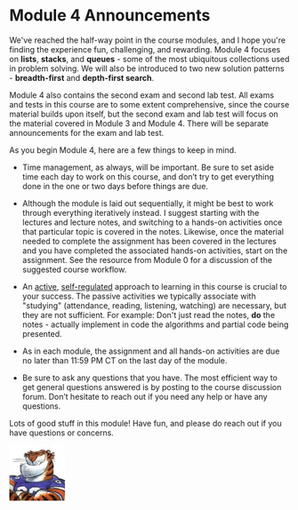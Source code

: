 # Module 4 Announcements

We've reached the half-way point in the course modules, and I hope you're
finding the experience fun, challenging, and rewarding. Module 4 focuses on
**lists**, **stacks**, and **queues** - some of the most ubiquitous
collections used in problem solving. We will also be introduced to two new
solution patterns - **breadth-first** and **depth-first search**.

Module 4 also contains the second exam and second lab test. All exams and tests
in this course are to some extent comprehensive, since the course material
builds upon itself, but the second exam and lab test will focus on the material
covered in Module 3 and Module 4. There will be separate announcements for the
exam and lab test.

As you begin Module 4, here are a few things to keep in mind.

- Time management, as always, will be important. Be sure to set aside time each
  day to work on this course, and don’t try to get everything done in the one or
  two days before things are due.

- Although the module is laid out sequentially, it might be best to work through
  everything iteratively instead. I suggest starting with the lectures and
  lecture notes, and switching to a hands-on activities once that particular
  topic is covered in the notes. Likewise, once the material needed to complete
  the assignment has been covered in the lectures and you have completed the
  associated hands-on activities, start on the assignment. See the resource from
  Module 0 for a discussion of the suggested course workflow.

- An [active](https://en.wikipedia.org/wiki/Active_learning),
  [self-regulated](https://en.wikipedia.org/wiki/Self-regulated_learning)
  approach to learning in this course is crucial to your success. The passive
  activities we typically associate with "studying" (attendance, reading,
  listening, watching) are necessary, but they are not sufficient. For example:
  Don't just read the notes, **do** the notes - actually implement in code the
  algorithms and partial code being presented. 

- As in each module, the assignment and all hands-on activities are due no later
  than 11:59 PM CT on the last day of the module.

- Be sure to ask any questions that you have. The most efficient way to get
  general questions answered is by posting to the course discussion forum. Don’t
  hesitate to reach out if you need any help or have any questions.

Lots of good stuff in this module! Have fun, and please do reach out if you
have questions or concerns.

<img src="../../img/rags.jpg" width="100">

